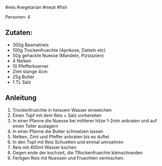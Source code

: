 #reis #vegetarian #meat #fish

Personen: 4

## Zutaten:
* 300g Basmatireis
* 100g Trockenfruechte (Aprikose, Datteln etc)
* 50g gehackte Nuesse (Mandeln, Pizstazien)
* 4 Nelken
* 10 Pfefferkoerner
* Zimt stange 4cm
* 25g Butter
* 1 TL Salz

## Anleitung

1. Trockenfruechte in heissem Wasser einweichen
2. Einen Topf mit dem Reis + Salz vorbereiten
3. In einer Pfanne die Nuesse bei mittlerer hitze 1-2min anbraten und auf einen Teller auslagern
4. In einer Pfanne die Butter schmelzen lassen
5. Nelken, Zimt und Pfeffer anbraten bis es duftet
6. In den Topf mit Reis Schuetten und einmal umruehren
7. Reis mit 400ml Wasser kochen
8. Gegen ende der kochzeit, die TRockenfruechte kleinschneiden
9. Fertigen Reis mit Nuessen und Fruechten vermischen.

